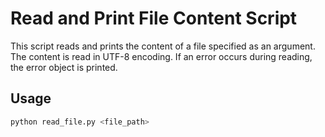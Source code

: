 # Read and Print File Content Script

This script reads and prints the content of a file specified as an argument. The content is read in UTF-8 encoding. If an error occurs during reading, the error object is printed.

## Usage

```sh
python read_file.py <file_path>
